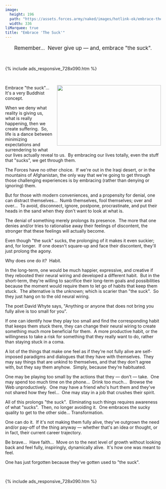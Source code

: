 ```yaml
---
image:
  height: 196
  path: "https://assets.forces.army/naked/images/hotlink-ok/embrace-the-suck_336x196.png"
  width: 336
liMarquee: true
title: "Embrace 'The Suck'"
---
```


<p class="liMarquee mWrap" style="font-size: larger; text-align: center;">
    Remember&hellip;&nbsp; Never give up &#8212; and, embrace &quot;the suck&quot;.
</p>
<p>
  &nbsp;
</p>
{% include ads_responsive_728x090.htm %}
<p>
  &nbsp;
</p>
<img
  alt="" height="196" src="{{ site.uri.assets }}/naked/images/embrace-the-suck_336x196.png"
  style="border: 0px; float: right; margin-bottom: 10px; margin-left: 10px;" width="336" />
<p>
  Embrace &quot;the suck&quot;&hellip;&nbsp; It's a very Buddhist concept.
</p>
<p>
  When we deny what reality is giving us, what is really happening, then we create suffering.&nbsp; So, life is a dance between minimizing expectations and
  surrendering to what our lives actually reveal to us.&nbsp; By embracing our lives totally, even the stuff that &quot;sucks&quot;, we get through them.
</p>
<p>
  The Forces have no other choice.&nbsp; If we're out in the Iraqi desert, or in the mountains of Afghanistan, the only way that we're going to get through
  those challenging experiences is by embracing (rather than denying or ignoring) them.
</p>
<p>
  But for those with modern conveniences, and a propensity for denial, one can distract themselves&hellip;&nbsp; Numb themselves, fool themselves; over and
  over&hellip;&nbsp; To avoid, disconnect, ignore, postpone, procrastinate, and put their heads in the sand when they don't want to look at what is.
</p>
<p>
  The denial of something merely prolongs its presence.&nbsp; The more that one denies and/or tries to rationalise away their feelings of discontent, the
  stronger that these feelings will actually become.
</p>
<p>
  Even though &quot;the suck&quot; sucks, the prolonging of it makes it even suckier; and, for longer.&nbsp; If one doesn't square-up and face their discontent,
  they'll just prolong the agony.
</p>
<p>
  Why does one do it?&nbsp; Habit.
</p>
<p>
  In the long-term, one would be much happier, expressive, and creative if they rebooted their neural wiring and developed a different habit.&nbsp; But in the
  short-term, they're willing to sacrifice their long-term goals and possibilities because the moment would require them to let go of habits that keep them
  stuck.&nbsp; The alternative is the unknown; which is scarier than &quot;the suck&quot;.&nbsp; So they just hang on to the old neural wiring.
</p>
<p>
  The poet David Whyte says, &quot;Anything or anyone that does not bring you fully alive is too small for you&quot;.
</p>
<p>
  If one can identify how they play too small and find the corresponding habit that keeps them stuck there, they can change their neural wiring to create
  something much more beneficial for them.&nbsp; A more productive habit, or the willingness to take a risk for something that they really want to do, rather
  than staying stuck in a coma.
</p>
<p>
  A lot of the things that make one feel as if they're not fully alive are self-imposed paradigms and dialogues that they have with themselves.&nbsp; They may
  say things that are unkind to themselves, and that they don't agree with, but they say them anyhow.&nbsp; Simply, because they’re habituated.
</p>
<p>
  One may be playing too small by the actions that they &#8212; don't &#8212; take.&nbsp; One may spend too much time on the phone&hellip;&nbsp; Drink too
  much&hellip;&nbsp; Browse the Web unproductively.&nbsp; One may have a friend who's hurt them and they've not shared how they feel&hellip;&nbsp; One may stay
  in a job that crushes their spirit.
</p>
<p>
  All of this prolongs &quot;the suck&quot;.&nbsp; Eliminating such things requires awareness of what &quot;sucks&quot;.&nbsp; Then, no longer avoiding
  it.&nbsp; One embraces the sucky quality to get to the other side&hellip; Transformation.
</p>
<p>
  One can do it.&nbsp; If it's not making them fully alive, they've outgrown the need and/or pay-off of the thing anyway &#8212; whether that's an idea or
  thought, or in fact, their current career trajectory.
</p>
<p>
  Be brave&hellip;&nbsp; Have faith&hellip;&nbsp; Move on to the next level of growth without looking back and feel fully, inspiringly, dynamically alive.&nbsp;
  It's how one was meant to feel.
</p>
<p>
  One has just forgotten because they've gotten used to &quot;the suck&quot;.
</p>
<p>
  &nbsp;
</p>
{% include ads_responsive_728x090.htm %}
<p>
  &nbsp;
</p>

